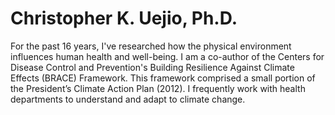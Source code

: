 <h1 class="text-center">Christopher K. Uejio, Ph.D.</h1>

<p class="lead text-justify">
For the past 16 years, I've researched how the physical environment influences human health and well-being. I am a co-author of the Centers for Disease Control and Prevention's Building Resilience Against Climate Effects (BRACE) Framework. This framework comprised a small portion of the President’s Climate Action Plan (2012). I frequently work with health departments to understand and adapt to climate change.
</p>
